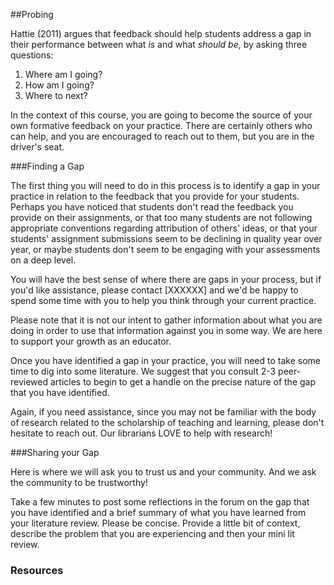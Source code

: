 ##Probing

Hattie (2011) argues that feedback should help students address a gap in their performance between what _is_ and what _should be_, by asking three questions:

1. Where am I going?
2. How am I going?
3. Where to next?

In the context of this course, you are going to become the source of your own formative feedback on your practice. There are certainly others who can help, and you are encouraged to reach out to them, but you are in the driver's seat.

###Finding a Gap

The first thing you will need to do in this process is to identify a gap in your practice in relation to the feedback that you provide for your students. Perhaps you have noticed that students don't read the feedback you provide on their assignments, or that too many students are not following appropriate conventions regarding attribution of others' ideas, or that your students' assignment submissions seem to be declining in quality year over year, or maybe students don't seem to be engaging with your assessments on a deep level.

You will have the best sense of where there are gaps in your process, but if you'd like assistance, please contact \[XXXXXX\] and we'd be happy to spend some time with you to help you think through your current practice.

Please note that it is not our intent to gather information about what you are doing in order to use that information against you in some way. We are here to support your growth as an educator.

Once you have identified a gap in your practice, you will need to take some time to dig into some literature. We suggest that you consult 2-3 peer-reviewed articles to begin to get a handle on the precise nature of the gap that you have identified.

Again, if you need assistance, since you may not be familiar with the body of research related to the scholarship of teaching and learning, please don't hesitate to reach out. Our librarians LOVE to help with research!

###Sharing your Gap

Here is where we will ask you to trust us and your community. And we ask the community to be trustworthy!

Take a few minutes to post some reflections in the forum on the gap that you have identified and a brief summary of what you have learned from your literature review. Please be concise. Provide a little bit of context, describe the problem that you are experiencing and then your mini lit review.
### Resources




